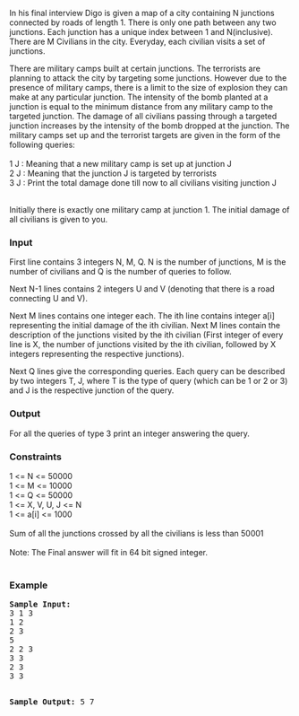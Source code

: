 <p>
In his final interview Digo is given a map of a city containing N junctions connected by roads of length 1. 
There is only one path between any two junctions. Each junction has a unique index between 1 and N(inclusive). 
There are M Civilians in the city. Everyday, each civilian visits a set of junctions.
</p>

<p>
There are military camps built at certain junctions. 
The terrorists are planning to attack the city by targeting some junctions. 
However due to the presence of military camps, 
there is a limit to the size of explosion they can make at any particular junction. 
The intensity of the bomb planted at a junction is equal to the minimum distance from 
any military camp to the targeted junction. 
The damage of all civilians passing through a targeted junction increases by 
the intensity of the bomb dropped at the junction. 
The military camps set up and the terrorist targets are given in the form of the following queries:<br><br>
1 J : Meaning that a new military camp is set up at junction J<br>
2 J : Meaning that the junction J is targeted by terrorists<br>
3 J : Print the total damage done till now to all civilians visiting junction J<br><br>

Initially there is exactly one military camp at junction 1. 
The initial damage of all civilians is given to you.

</p><h3>Input</h3>
<p>First line contains 3 integers N, M, Q. N is the number of junctions, M is the number of civilians and Q is the number of queries to follow.</p>

<p>Next N-1 lines contains 2 integers U and V (denoting that there is a road connecting U and V).</p>

<p>Next M lines contains one integer each. The ith line contains integer a[i] representing the initial damage of the ith civilian. Next M lines contain the description of the junctions visited by the ith civilian (First integer of every line is X, the number of junctions visited by the ith civilian, followed by X integers representing the respective junctions). </p>

<p>Next Q lines give the corresponding queries. Each query can be described by two integers T, J, where T is the type of query (which can be 1 or 2 or 3) and J is the respective junction of the query.
</p>

<h3>Output</h3>

<p>For all the queries of type 3 print an integer answering the query.</p>

<h3>Constraints</h3>
<p>1 &lt;= N &lt;= 50000<br>
1 &lt;= M &lt;= 10000<br>
1 &lt;= Q &lt;= 50000<br>
1 &lt;= X, V, U, J &lt;= N<br>
1 &lt;= a[i] &lt;= 1000<br><br>
Sum of all the junctions crossed by all the civilians is less than 50001<br><br>
Note: The Final answer will fit in 64 bit signed integer.<br><br></p>

<h3>Example</h3>
<pre><strong>Sample Input:</strong>
3 1 3
1 2
2 3
5
2 2 3
3 3
2 3
3 3

<strong>Sample Output:</strong>
5
7</pre>